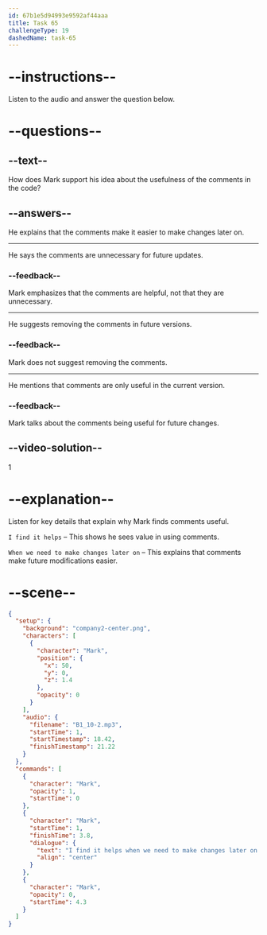 ```yaml
---
id: 67b1e5d94993e9592af44aaa
title: Task 65
challengeType: 19
dashedName: task-65
---
```


<!-- (Audio) Mark: I find it helps when we need to make changes later on. -->

# --instructions--

Listen to the audio and answer the question below.

# --questions--

## --text--

How does Mark support his idea about the usefulness of the comments in the code?

## --answers--

He explains that the comments make it easier to make changes later on.

---

He says the comments are unnecessary for future updates.

### --feedback--

Mark emphasizes that the comments are helpful, not that they are unnecessary.

---

He suggests removing the comments in future versions.

### --feedback--

Mark does not suggest removing the comments.

---

He mentions that comments are only useful in the current version.

### --feedback--

Mark talks about the comments being useful for future changes.

## --video-solution--

1

# --explanation--  

Listen for key details that explain why Mark finds comments useful.  

`I find it helps` – This shows he sees value in using comments.  

`When we need to make changes later on` – This explains that comments make future modifications easier.  

# --scene--

```json
{
  "setup": {
    "background": "company2-center.png",
    "characters": [
      {
        "character": "Mark",
        "position": {
          "x": 50,
          "y": 0,
          "z": 1.4
        },
        "opacity": 0
      }
    ],
    "audio": {
      "filename": "B1_10-2.mp3",
      "startTime": 1,
      "startTimestamp": 18.42,
      "finishTimestamp": 21.22
    }
  },
  "commands": [
    {
      "character": "Mark",
      "opacity": 1,
      "startTime": 0
    },
    {
      "character": "Mark",
      "startTime": 1,
      "finishTime": 3.8,
      "dialogue": {
        "text": "I find it helps when we need to make changes later on.",
        "align": "center"
      }
    },
    {
      "character": "Mark",
      "opacity": 0,
      "startTime": 4.3
    }
  ]
}
```
